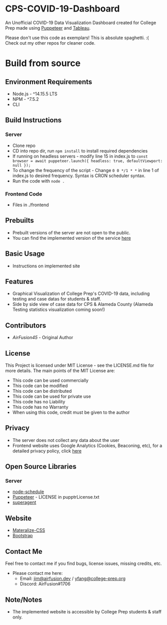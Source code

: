 # CPS-COVID-19-Dashboard

An Unofficial COVID-19 Data Visualization Dashboard created for College Prep made using [Puppeteer](https://pptr.dev) and [Tableau](https://www.tableau.com/).

Please don't use this code as exemplars! This is absolute spaghetti. :( Check out my other repos for cleaner code.

# Build from source

## Environment Requirements
* Node.js - ^14.15.5 LTS
* NPM - ^7.5.2
* CLI

## Build Instructions

### Server
* Clone repo
* CD into repo dir, run `npm install` to install required dependencies
* If running on headless servers - modify line 15 in index.js to `const browser = await puppeteer.launch({ headless: true, defaultViewport: null });`
* To change the frequency of the script - Change `0 0 */1 * *` in line 1 of index.js to desired frequency. Syntax is CRON scheduler syntax.
* Run the code with `node .`

### Frontend Code
* Files in ./frontend

## Prebuilts
* Prebuilt versions of the server are not open to the public.
* You can find the implemented version of the service [here](https://sites.google.com/thecollegepreparatoryschool.org/unofficialcpscovid/home)

## Basic Usage
* Instructions on implemented site

## Features
* Graphical Visualization of College Prep's COVID-19 data, including testing and case datas for students & staff. 
* Side by side view of case data for CPS & Alameda County (Alameda Testing statistics visualization coming soon!)


## Contributors
* *AirFusion45* - Original Author

## License 
This Project is licensed under MIT License - see the LICENSE.md file for more details. The main points of the MIT License are:
  
  * This code can be used commercially
  * This code can be modified
  * This code can be distributed
  * This code can be used for private use
  * This code has no Liability
  * This code has no Warranty
  * When using this code, credit must be given to the author

## Privacy

* The server does not collect any data about the user
* Frontend website uses Google Analytics (Cookies, Beaconing, etc), for a detailed privacy policy, click [here](https://sites.google.com/thecollegepreparatoryschool.org/unofficialcpscovid/privacy)

## Open Source Libraries 
### Server
* [node-schedule](https://github.com/node-schedule/node-schedule)
* [Puppeteer](https://pptr.dev) - LICENSE in pupptrLicense.txt
* [superagent](https://github.com/visionmedia/superagent)
## Website
* [Materalize-CSS](https://github.com/Dogfalo/materialize)
* [Bootstrap](https://github.com/twbs/bootstrap)

## Contact Me
Feel free to contact me if you find bugs, license issues, missing credits, etc.

  * Please contact me here:
    * Email: jim@airfusion.dev / yfang@college-prep.org
    * Discord: AirFusion#1706

## Note/Notes 
* The implemented website is accessible by College Prep students & staff only.
